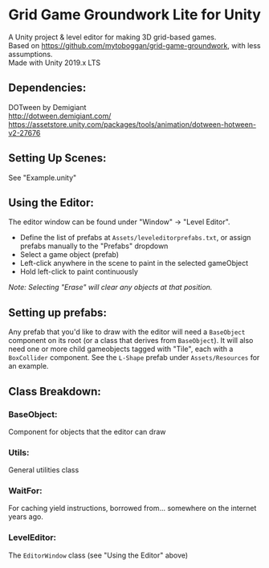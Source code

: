 # Grid Game Groundwork Lite for Unity

A Unity project & level editor for making 3D grid-based games.  
Based on https://github.com/mytoboggan/grid-game-groundwork, with less assumptions.  
Made with Unity 2019.x LTS  

## Dependencies:
DOTween by Demigiant  
http://dotween.demigiant.com/  
https://assetstore.unity.com/packages/tools/animation/dotween-hotween-v2-27676

## Setting Up Scenes:
See "Example.unity"  

## Using the Editor:
The editor window can be found under "Window" -> "Level Editor".
- Define the list of prefabs at `Assets/leveleditorprefabs.txt`, or assign prefabs manually to the "Prefabs" dropdown
- Select a game object (prefab)
- Left-click anywhere in the scene to paint in the selected gameObject
- Hold left-click to paint continuously 

_Note: Selecting "Erase" will clear any objects at that position._

## Setting up prefabs:

Any prefab that you'd like to draw with the editor will need a `BaseObject` component on its root (or
a class that derives from `BaseObject`). It will also need one or more child gameobjects tagged with "Tile", each with a
`BoxCollider` component. See the `L-Shape` prefab under `Assets/Resources` for an example.

## Class Breakdown:

### BaseObject:
Component for objects that the editor can draw

### Utils:
General utilities class

### WaitFor:
For caching yield instructions, borrowed from... somewhere on the internet years ago.

### LevelEditor:
The `EditorWindow` class (see "Using the Editor" above)
